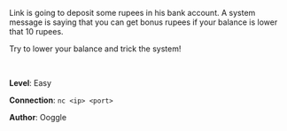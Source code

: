 Link is going to deposit some rupees in his bank account. A system message is saying that you can get bonus rupees if your balance is lower that 10 rupees.

Try to lower your balance and trick the system!

<br>

**Level**: Easy

**Connection**: `nc <ip> <port>`

**Author**: Ooggle

